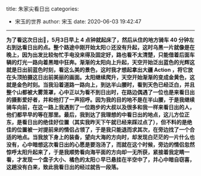 title: 朱家尖看日出
categories:
 - 宋玉的世界
author: 宋玉
date: 2020-06-03 19:42:47
---
**为了看这次日出**🌄**，5月3日早上 4 点钟就起床了，然后从住的地方骑车 40 分钟左右到达看日出的点。整个路途中刚开始太阳**🌞**还没有升起，这时乌黑一片就像是在晚上，因为出发比较匆忙手电没来得及固定好，路也看不太清楚，只能借着后面车辆的灯光一路向着黑暗中狂奔。渐渐的太阳向上升起，天空开始泛出蓝色的光辉这就是日出前蓝色时刻，看这么美的景色，这时我才想起拿出大疆 Action ，将它放在头顶拍摄这日出前美丽的画面。太阳继续爬升，天空开始渐渐的变成金黄色，这就是金色时刻。当我沿着道路一路向上，到达半山腰时，看到天色已经泛白，并且整个山都被大雾笼罩，心中正以为看不到日出时，在路边偶遇了一位也是来看日出的摄影爱好者，并和他打了一声招呼。因为我的目的地不是在半山腰，于是我继续骑车向前，在这一路上我遇到了一位跑步的大叔以及很多和我一样来看日出的人，他们都早早的等在那里。最后，我到达了我理想的中看日出的地点，这儿方位正东，是看日出的绝佳好位置（其实我昨天下午就已经来踩过点了），但不料的是绝佳的位置被一对提前来的情侣占领了，于是我只能退而求其次，在旁边找了一个合适的地点。当我放下身上的装备，望向大海的方向时，却发现白茫茫的一片什么也没有，心中暗想这次看日出的心愿是要泡汤了，而就在这个时候，旁边的情侣忽然惊呼太阳升起来了，于是我顺势看向海平面的方向却一无所获，紧接着我定睛一看，才发现一个盘子大小、橘色的太阳**🌞**早已悬挂在半空中了，并心中暗自窃喜，这趟没有白来，致此我看日出的经过就告一段落。**<br />

